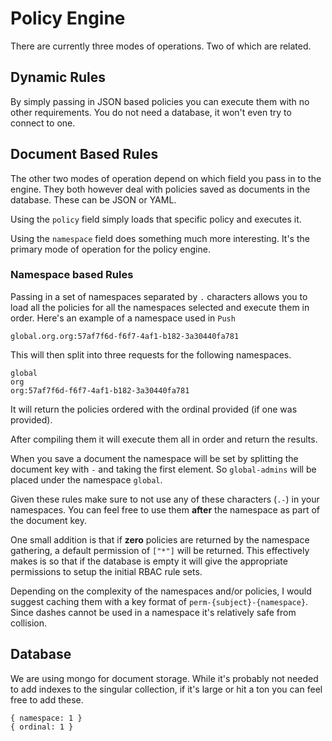 # Policy Engine

There are currently three modes of operations. Two of which are related.

## Dynamic Rules

By simply passing in JSON based policies you can execute them with no other requirements.
You do not need a database, it won't even try to connect to one.

## Document Based Rules

The other two modes of operation depend on which field you pass in to the engine. They both
however deal with policies saved as documents in the database. These can be JSON or YAML.

Using the `policy` field simply loads that specific policy and executes it.

Using the `namespace` field does something much more interesting. It's the primary mode
of operation for the policy engine.

### Namespace based Rules

Passing in a set of namespaces separated by `.` characters allows you to load
all the policies for all the namespaces selected and execute them in order.
Here's an example of a namespace used in `Push`

`global.org.org:57af7f6d-f6f7-4af1-b182-3a30440fa781`

This will then split into three requests for the following namespaces.

```
global
org
org:57af7f6d-f6f7-4af1-b182-3a30440fa781
```

It will return the policies ordered with the ordinal provided (if one was provided).

After compiling them it will execute them all in order and return the results.

When you save a document the namespace will be set by splitting the document key
with `-` and taking the first element. So `global-admins` will be placed under the namespace
`global`.

Given these rules make sure to not use any of these characters (`.-`) in your namespaces.
You can feel free to use them **after** the namespace as part of the document key.

One small addition is that if **zero** policies are returned by the namespace gathering,
a default permission of `["*"]` will be returned. This effectively makes is so that if
the database is empty it will give the appropriate permissions to setup the initial RBAC
rule sets.

Depending on the complexity of the namespaces and/or policies, I would suggest caching
them with a key format of `perm-{subject}-{namespace}`. Since dashes cannot be used in
a namespace it's relatively safe from collision.

## Database

We are using mongo for document storage. While it's probably not needed to add indexes to the
singular collection, if it's large or hit a ton you can feel free to add these.

```
{ namespace: 1 }
{ ordinal: 1 }
```
